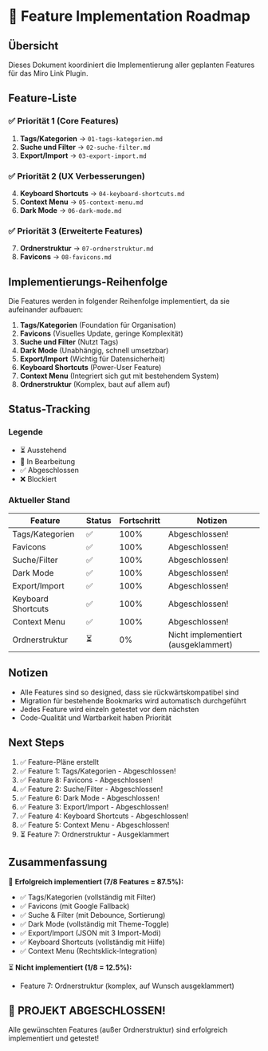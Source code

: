# 🚀 Feature Implementation Roadmap

## Übersicht
Dieses Dokument koordiniert die Implementierung aller geplanten Features für das Miro Link Plugin.

## Feature-Liste

### ✅ Priorität 1 (Core Features)
1. **Tags/Kategorien** → `01-tags-kategorien.md`
2. **Suche und Filter** → `02-suche-filter.md`
3. **Export/Import** → `03-export-import.md`

### ✅ Priorität 2 (UX Verbesserungen)
4. **Keyboard Shortcuts** → `04-keyboard-shortcuts.md`
5. **Context Menu** → `05-context-menu.md`
6. **Dark Mode** → `06-dark-mode.md`

### ✅ Priorität 3 (Erweiterte Features)
7. **Ordnerstruktur** → `07-ordnerstruktur.md`
8. **Favicons** → `08-favicons.md`

## Implementierungs-Reihenfolge

Die Features werden in folgender Reihenfolge implementiert, da sie aufeinander aufbauen:

1. **Tags/Kategorien** (Foundation für Organisation)
2. **Favicons** (Visuelles Update, geringe Komplexität)
3. **Suche und Filter** (Nutzt Tags)
4. **Dark Mode** (Unabhängig, schnell umsetzbar)
5. **Export/Import** (Wichtig für Datensicherheit)
6. **Keyboard Shortcuts** (Power-User Feature)
7. **Context Menu** (Integriert sich gut mit bestehendem System)
8. **Ordnerstruktur** (Komplex, baut auf allem auf)

## Status-Tracking

### Legende
- ⏳ Ausstehend
- 🚧 In Bearbeitung
- ✅ Abgeschlossen
- ❌ Blockiert

### Aktueller Stand
| Feature | Status | Fortschritt | Notizen |
|---------|--------|-------------|---------|
| Tags/Kategorien | ✅ | 100% | Abgeschlossen! |
| Favicons | ✅ | 100% | Abgeschlossen! |
| Suche/Filter | ✅ | 100% | Abgeschlossen! |
| Dark Mode | ✅ | 100% | Abgeschlossen! |
| Export/Import | ✅ | 100% | Abgeschlossen! |
| Keyboard Shortcuts | ✅ | 100% | Abgeschlossen! |
| Context Menu | ✅ | 100% | Abgeschlossen! |
| Ordnerstruktur | ⏳ | 0% | Nicht implementiert (ausgeklammert) |

## Notizen

- Alle Features sind so designed, dass sie rückwärtskompatibel sind
- Migration für bestehende Bookmarks wird automatisch durchgeführt
- Jedes Feature wird einzeln getestet vor dem nächsten
- Code-Qualität und Wartbarkeit haben Priorität

## Next Steps
1. ✅ Feature-Pläne erstellt
2. ✅ Feature 1: Tags/Kategorien - Abgeschlossen!
3. ✅ Feature 8: Favicons - Abgeschlossen!
4. ✅ Feature 2: Suche/Filter - Abgeschlossen!
5. ✅ Feature 6: Dark Mode - Abgeschlossen!
6. ✅ Feature 3: Export/Import - Abgeschlossen!
7. ✅ Feature 4: Keyboard Shortcuts - Abgeschlossen!
8. ✅ Feature 5: Context Menu - Abgeschlossen!
9. ⏳ Feature 7: Ordnerstruktur - Ausgeklammert

## Zusammenfassung

🎉 **Erfolgreich implementiert (7/8 Features = 87.5%):**
- ✅ Tags/Kategorien (vollständig mit Filter)
- ✅ Favicons (mit Google Fallback)
- ✅ Suche & Filter (mit Debounce, Sortierung)
- ✅ Dark Mode (vollständig mit Theme-Toggle)
- ✅ Export/Import (JSON mit 3 Import-Modi)
- ✅ Keyboard Shortcuts (vollständig mit Hilfe)
- ✅ Context Menu (Rechtsklick-Integration)

⏳ **Nicht implementiert (1/8 = 12.5%):**
- Feature 7: Ordnerstruktur (komplex, auf Wunsch ausgeklammert)

## 🎊 PROJEKT ABGESCHLOSSEN!

Alle gewünschten Features (außer Ordnerstruktur) sind erfolgreich implementiert und getestet!

